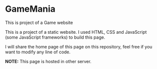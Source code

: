 # GameMania
This is project of a Game website 

<p>This is a project of a static website. I used HTML, CSS and JavaScript (some JavaScript frameworks) to build this page.</p>

<p>I will share the home page of this page on this repository, feel free if you want to modify any line of code.</p>

<p><strong>NOTE:</strong>&nbsp;This page is hosted in other server. </p>
